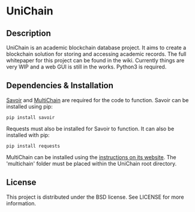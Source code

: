 UniChain
=========

Description
-----------

UniChain is an academic blockchain database project. It aims to create a blockchain solution for storing and accessing academic records. 
The full whitepaper for this project can be found in the wiki. Currently things are very WIP and a web GUI is still in the works. Python3 is required.

Dependencies & Installation
-----------

[Savoir](https://github.com/DXMarkets/Savoir) and [MultiChain](https://github.com/MultiChain/multichain) are required for the code to function. Savoir can be installed using pip:
	
	pip install savoir
	
Requests must also be installed for Savoir to function. It can also be installed with pip:

	pip install requests	
	
MultiChain can be installed using the [instructions on its website](https://www.multichain.com/download-install/). 
The 'multichain' folder must be placed within the UniChain root directory.

License
-----------

This project is distributed under the BSD license. See LICENSE for more information.
